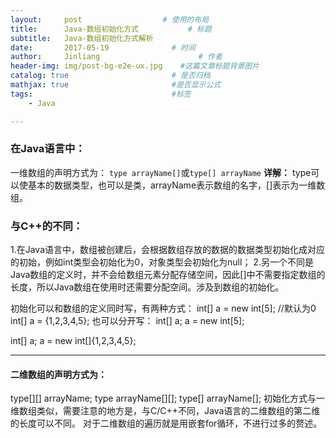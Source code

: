 ```yaml
---
layout:     post                  # 使用的布局
title:      Java-数组初始化方式           # 标题 
subtitle:   Java-数组初始化方式解析 
date:       2017-05-19              # 时间
author:     Jinliang                      # 作者
header-img: img/post-bg-e2e-ux.jpg    #这篇文章标题背景图片
catalog: true                       # 是否归档
mathjax: true                       #是否显示公式
tags:                               #标签
    - Java

---
```


### **在Java语言中：**

一维数组的声明方式为：
`type arrayName[]`或`type[] arrayName`
**详解：** type可以使基本的数据类型，也可以是类，arrayName表示数组的名字，[]表示为一维数组。

### **与C++的不同：** 

1.在Java语言中，数组被创建后，会根据数组存放的数据的数据类型初始化成对应的初始，例如int类型会初始化为0，对象类型会初始化为null；
2.另一个不同是Java数组的定义时，并不会给数组元素分配存储空间，因此[]中不需要指定数组的长度，所以Java数组在使用时还需要分配空间。涉及到数组的初始化。

初始化可以和数组的定义同时写，有两种方式：
int[] a = new int[5];   //默认为0
int[] a = {1,2,3,4,5};
也可以分开写：
int[] a;
a = new int[5];

int[] a;
a = new int[]{1,2,3,4,5};

----------
#### 二维数组的声明方式为：

type[][] arrayName;
type arrayName[][];
type[] arrayName[];
初始化方式与一维数组类似，需要注意的地方是，与C/C++不同，Java语言的二维数组的第二维的长度可以不同。
对于二维数组的遍历就是用嵌套for循环，不进行过多的赘述。